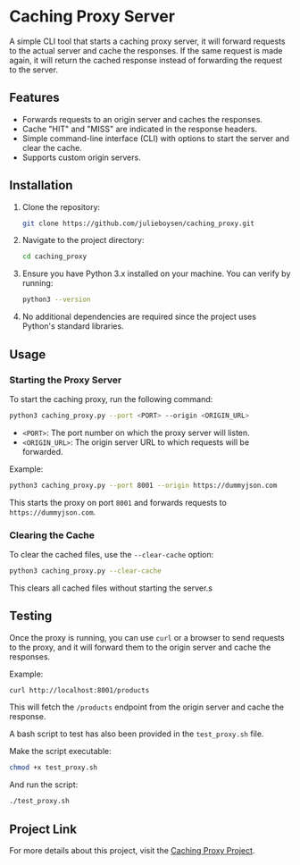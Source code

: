 
# Caching Proxy Server

A simple CLI tool that starts a caching proxy server, it will forward requests to the actual server and cache the responses. If the same request is made again, it will return the cached response instead of forwarding the request to the server.

## Features

- Forwards requests to an origin server and caches the responses.
- Cache "HIT" and "MISS" are indicated in the response headers.
- Simple command-line interface (CLI) with options to start the server and clear the cache.
- Supports custom origin servers.

## Installation

1. Clone the repository:

   ```bash
   git clone https://github.com/julieboysen/caching_proxy.git
   ```

2. Navigate to the project directory:

   ```bash
   cd caching_proxy
   ```

3. Ensure you have Python 3.x installed on your machine. You can verify by running:

   ```bash
   python3 --version
   ```

4. No additional dependencies are required since the project uses Python's standard libraries.

## Usage

### Starting the Proxy Server

To start the caching proxy, run the following command:

```bash
python3 caching_proxy.py --port <PORT> --origin <ORIGIN_URL>
```

- `<PORT>`: The port number on which the proxy server will listen.
- `<ORIGIN_URL>`: The origin server URL to which requests will be forwarded.

Example:

```bash
python3 caching_proxy.py --port 8001 --origin https://dummyjson.com
```

This starts the proxy on port `8001` and forwards requests to `https://dummyjson.com`.

### Clearing the Cache

To clear the cached files, use the `--clear-cache` option:

```bash
python3 caching_proxy.py --clear-cache
```

This clears all cached files without starting the server.s

## Testing

Once the proxy is running, you can use `curl` or a browser to send requests to the proxy, and it will forward them to the origin server and cache the responses.

Example:

```bash
curl http://localhost:8001/products
```

This will fetch the `/products` endpoint from the origin server and cache the response.

A bash script to test has also been provided in the `test_proxy.sh` file.

Make the script executable: 
```bash
chmod +x test_proxy.sh
```

And run the script:
```bash
./test_proxy.sh
```

## Project Link
For more details about this project, visit the [Caching Proxy Project](https://roadmap.sh/projects/caching-server).

